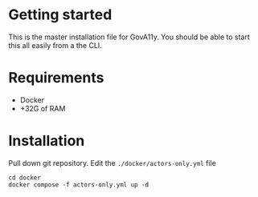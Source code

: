 # Getting started
This is the master installation file for GovA11y. You should be able to start this all easily from a the CLI. 

# Requirements
* Docker
* +32G of RAM

# Installation
Pull down git repository. Edit the `./docker/actors-only.yml` file

```
cd docker
docker compose -f actors-only.yml up -d
```
